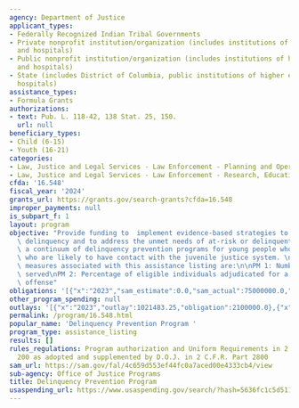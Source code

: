 ```yaml
---
agency: Department of Justice
applicant_types:
- Federally Recognized Indian Tribal Governments
- Private nonprofit institution/organization (includes institutions of higher education
  and hospitals)
- Public nonprofit institution/organization (includes institutions of higher education
  and hospitals)
- State (includes District of Columbia, public institutions of higher education and
  hospitals)
assistance_types:
- Formula Grants
authorizations:
- text: Pub. L. 118-42, 138 Stat. 25, 150.
  url: null
beneficiary_types:
- Child (6-15)
- Youth (16-21)
categories:
- Law, Justice and Legal Services - Law Enforcement - Planning and Operations
- Law, Justice and Legal Services - Law Enforcement - Research, Education, Training
cfda: '16.548'
fiscal_year: '2024'
grants_url: https://grants.gov/search-grants?cfda=16.548
improper_payments: null
is_subpart_f: 1
layout: program
objective: "Provide funding to  implement evidence-based strategies to combat youth\
  \ delinquency and to address the unmet needs of at-risk or delinquent youth through\
  \ a continuum of delinquency prevention programs for young people who have had or\
  \ who are likely to have contact with the juvenile justice system. \n\nThe performance\
  \ measures associated with this assistance listing are:\n\nPM 1: Number of individuals\
  \ served\nPM 2: Percentage of eligible individuals adjudicated for a delinquency\
  \ offense"
obligations: '[{"x":"2023","sam_estimate":0.0,"sam_actual":75000000.0,"usa_spending_actual":2100000.0},{"x":"2024","sam_estimate":0.0,"sam_actual":3935680.0,"usa_spending_actual":12346966.0},{"x":"2025","sam_estimate":0.0,"sam_actual":12499999.0,"usa_spending_actual":960000.0}]'
other_program_spending: null
outlays: '[{"x":"2023","outlay":1021483.25,"obligation":2100000.0},{"x":"2024","outlay":2084736.94,"obligation":12346966.0},{"x":"2025","outlay":8900.0,"obligation":960000.0}]'
permalink: /program/16.548.html
popular_name: 'Delinquency Prevention Program '
program_type: assistance_listing
results: []
rules_regulations: Program authorization and Uniform Requirements in 2 C.F.R. Part
  200 as adopted and supplemented by D.O.J. in 2 C.F.R. Part 2800
sam_url: https://sam.gov/fal/4c659d553ef44fc0a7aced00e4333cb4/view
sub-agency: Office of Justice Programs
title: Delinquency Prevention Program
usaspending_url: https://www.usaspending.gov/search/?hash=5636fc1c5d511ab3fdf6257f5cec12e8
---
```

